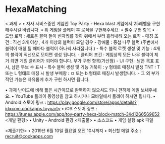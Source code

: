 # HexaMatching

< 과제 >
•	자사 서비스중인 게임인 Toy Party - Hexa blast 게임에서 25레벨을 구현해주시길 바랍니다.
•	위 게임을 플레이 후 로직을 구현해주세요.
•	필수 구현 항목
•	- 드랍 로직 : 새로운 블럭 들이 빈자리를 찾아 위에서 부터 흘러내려 오는 로직 - 매칭 조건 : 직선 3개 이상 , 4개 이상의 블럭이 모일 경우 - 장애물 : 중첩 나무 블럭 (주변에서 블럭이 매칭 될 때마다 블럭이 하나씩 사라집니다.) - 특수 블럭 로켓 생성 및 기능 : 4개의 블럭이 직선으로 모이면 생성 됩니다. - 클리어 조건 : 게임상의 모든 나무 블럭이 제거 되면 게임 클리어가 되어야 합니다. 부가 구현 항목(가산점) - UI 구현 : 남은 목표 표시, 남은 무브 수 표시 - 특수 블럭 생성 및 기능 거북이 : y 형태로 매칭시 발생 TNT : T또는 L 형태로 매칭 시 발생 부메랑 : ㅁ 또는 b 형태로 매칭시 발생합니다. - 그 외 부가 적인 기능은 자유롭게 추가 구현 하시면 됩니다.  

•	과제 난이도에 비해 짧은 시간이므로 완벽하지 않으셔도 되니 편하게 메일 보내주세요.
•	YouTube 플레이 동영상을 참고 하시거나 모바일에서 플레이 하시면 됩니다.
•	Android 스토어 링크 : https://play.google.com/store/apps/details?id=com.cookapps.toyparty
•	iOS 스토어 링크 : https://itunes.apple.com/app/toy-party-hexa-block-match-3/id1266569652
<개발 환경>
•	Unity - Android 환경
<제출물>
•	소스코드
•	게임 실행 apk 파일
 
<제출기한>
•	2019년 6월 10일 월요일 오전 10시까지
•	회신할 메일 주소 : recruit@cookapps.com 
